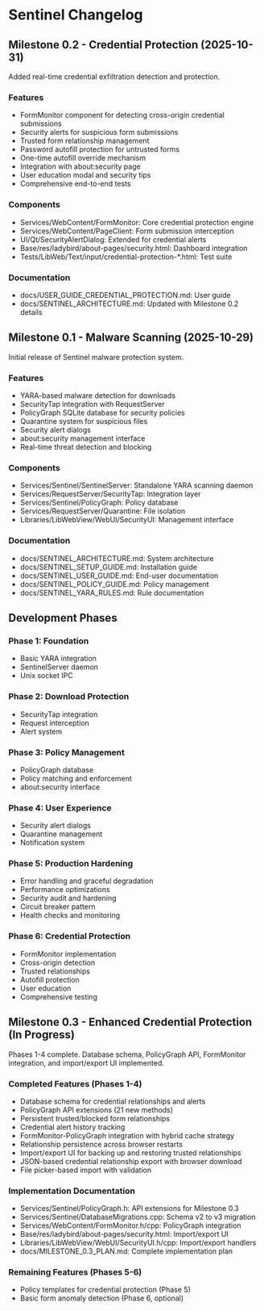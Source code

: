 # Sentinel Changelog

## Milestone 0.2 - Credential Protection (2025-10-31)

Added real-time credential exfiltration detection and protection.

### Features

- FormMonitor component for detecting cross-origin credential submissions
- Security alerts for suspicious form submissions
- Trusted form relationship management
- Password autofill protection for untrusted forms
- One-time autofill override mechanism
- Integration with about:security page
- User education modal and security tips
- Comprehensive end-to-end tests

### Components

- Services/WebContent/FormMonitor: Core credential protection engine
- Services/WebContent/PageClient: Form submission interception
- UI/Qt/SecurityAlertDialog: Extended for credential alerts
- Base/res/ladybird/about-pages/security.html: Dashboard integration
- Tests/LibWeb/Text/input/credential-protection-*.html: Test suite

### Documentation

- docs/USER_GUIDE_CREDENTIAL_PROTECTION.md: User guide
- docs/SENTINEL_ARCHITECTURE.md: Updated with Milestone 0.2 details

## Milestone 0.1 - Malware Scanning (2025-10-29)

Initial release of Sentinel malware protection system.

### Features

- YARA-based malware detection for downloads
- SecurityTap integration with RequestServer
- PolicyGraph SQLite database for security policies
- Quarantine system for suspicious files
- Security alert dialogs
- about:security management interface
- Real-time threat detection and blocking

### Components

- Services/Sentinel/SentinelServer: Standalone YARA scanning daemon
- Services/RequestServer/SecurityTap: Integration layer
- Services/Sentinel/PolicyGraph: Policy database
- Services/RequestServer/Quarantine: File isolation
- Libraries/LibWebView/WebUI/SecurityUI: Management interface

### Documentation

- docs/SENTINEL_ARCHITECTURE.md: System architecture
- docs/SENTINEL_SETUP_GUIDE.md: Installation guide
- docs/SENTINEL_USER_GUIDE.md: End-user documentation
- docs/SENTINEL_POLICY_GUIDE.md: Policy management
- docs/SENTINEL_YARA_RULES.md: Rule documentation

## Development Phases

### Phase 1: Foundation
- Basic YARA integration
- SentinelServer daemon
- Unix socket IPC

### Phase 2: Download Protection
- SecurityTap integration
- Request interception
- Alert system

### Phase 3: Policy Management
- PolicyGraph database
- Policy matching and enforcement
- about:security interface

### Phase 4: User Experience
- Security alert dialogs
- Quarantine management
- Notification system

### Phase 5: Production Hardening
- Error handling and graceful degradation
- Performance optimizations
- Security audit and hardening
- Circuit breaker pattern
- Health checks and monitoring

### Phase 6: Credential Protection
- FormMonitor implementation
- Cross-origin detection
- Trusted relationships
- Autofill protection
- User education
- Comprehensive testing

## Milestone 0.3 - Enhanced Credential Protection (In Progress)

Phases 1-4 complete. Database schema, PolicyGraph API, FormMonitor integration, and import/export UI implemented.

### Completed Features (Phases 1-4)

- Database schema for credential relationships and alerts
- PolicyGraph API extensions (21 new methods)
- Persistent trusted/blocked form relationships
- Credential alert history tracking
- FormMonitor-PolicyGraph integration with hybrid cache strategy
- Relationship persistence across browser restarts
- Import/export UI for backing up and restoring trusted relationships
- JSON-based credential relationship export with browser download
- File picker-based import with validation

### Implementation Documentation

- Services/Sentinel/PolicyGraph.h: API extensions for Milestone 0.3
- Services/Sentinel/DatabaseMigrations.cpp: Schema v2 to v3 migration
- Services/WebContent/FormMonitor.h/cpp: PolicyGraph integration
- Base/res/ladybird/about-pages/security.html: Import/export UI
- Libraries/LibWebView/WebUI/SecurityUI.h/cpp: Import/export handlers
- docs/MILESTONE_0.3_PLAN.md: Complete implementation plan

### Remaining Features (Phases 5-6)

- Policy templates for credential protection (Phase 5)
- Basic form anomaly detection (Phase 6, optional)

